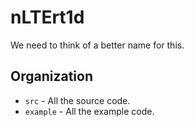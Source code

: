 # nLTErt1d

We need to think of a better name for this.

## Organization

* `src` - All the source code.
* `example` - All the example code.
